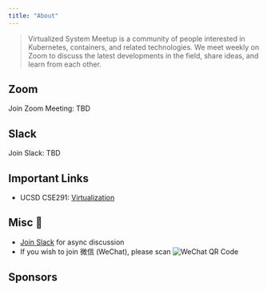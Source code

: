 ```yaml
---
title: "About"
---
```


> Virtualized System Meetup is a community of people interested in Kubernetes, containers, and related technologies. We meet weekly on Zoom to discuss the latest developments in the field, share ideas, and learn from each other.

## Zoom

Join Zoom Meeting: TBD

## Slack

Join Slack: TBD

## Important Links
- UCSD CSE291: [Virtualization](https://cseweb.ucsd.edu/~yiying/cse291-winter22/reading/)

## Misc 📝

- [Join Slack](https://join.slack.com/t/splvm/shared_invite/zt-11c7tkyoy-gNOtZWwSZsE2UFOtXBw2Wg) for async discussion
- If you wish to join 微信 (WeChat), please scan ![WeChat QR Code](/virtsys-meetup/images/WeChat-01-24.jpg)

## Sponsors